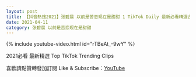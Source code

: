 ```yaml
---
layout: post
title: 【抖音熱搜2021】张碧晨 以前是苦恋现在是甜甜 1 TikTok Daily 最新必看精選合集2021 04 11
date: 2021-04-11
category: 张碧晨 以前是苦恋现在是甜甜
---
```


{% include youtube-video.html id="rTBeAt_-9wY" %}

2021必看 最新精選 Top TikTok Trending Clips

喜歡請點贊轉發加訂閱 Like & Subscribe：[YouTube](https://www.youtube.com/channel/UCAoR7VcanIPd04uEq_GIylA/videos)

